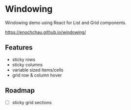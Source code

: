 # Windowing

Windowing demo using React for List and Grid components.

https://enochchau.github.io/windowing/ 

## Features

- sticky rows
- sticky columns
- variable sized items/cells
- grid row & column hover

## Roadmap

- [ ] sticky grid sections
